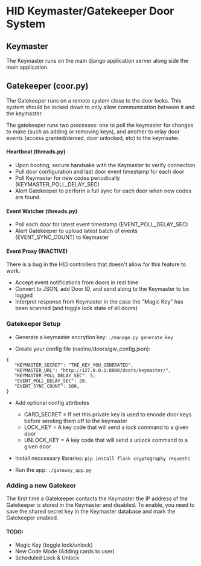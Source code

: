 # HID Keymaster/Gatekeeper Door System

## Keymaster

The Keymaster runs on the main django application server along side the main application. 

## Gatekeeper (coor.py)

The Gatekeeper runs on a remote system close to the door locks.  This system should be locked down to only allow communication between it and the keymaster.

The gatekeeper runs two processes: one to poll the keymaster for changes to make (such as adding or removing keys), and another to relay door events (access granted/denied, door unlocked, etc) to the keymaster.

#### Heartbeat (threads.py)
 * Upon booting, secure handsake with the Keymaster to verify connection
 * Pull door configuration and last door event timestamp for each door
 * Poll Keymaster for new codes periodically (KEYMASTER_POLL_DELAY_SEC)
 * Alert Gatekeeper to perform a full sync for each door when new codes are found.

#### Event Watcher (threads.py)
 * Poll each door for latest event timestamp (EVENT_POLL_DELAY_SEC)
 * Alert Gatekeeper to upload latest batch of events (EVENT_SYNC_COUNT) to Keymaster

#### Event Proxy (INACTIVE)
There is a bug in the HID controllers that doesn't allow for this feature to work.

 * Accept event notifications from doors in real time
 * Convert to JSON, add Door ID, and send along to the Keymaster to be logged
 * Interpret response from Keymaster in the case the "Magic Key" has been scanned (and toggle lock state of all doors)
 

### Gatekeeper Setup

* Generate a keymaster encrytion key:
`./manage.py generate_key`

* Create your config file (nadine/doors/gw_config.json):

````
{
   "KEYMASTER_SECRET": "THE_KEY_YOU_GENERATED",
   "KEYMASTER_URL": "http://127.0.0.1:8000/doors/keymaster/",
   "KEYMASTER_POLL_DELAY_SEC": 5,
   "EVENT_POLL_DELAY_SEC": 20,
   "EVENT_SYNC_COUNT": 100,
}
````

* Add optional config attributes
  * CARD_SECRET = If set this private key is used to encode door keys before sending them off to the keymaster
  * LOCK_KEY = A key code that will send a lock command to a given door
  * UNLOCK_KEY = A key code that will send a unlock command to a given door

* Install neccessary libraries:
`pip install flask cryptography requests`

* Run the app:
`./gateway_app.py`

### Adding a new Gatekeer

The first time a Gatekeeper contacts the Keymaster the IP address of the Gatekeeper is stored in the Keymaster and disabled.  To enable, you need to save the shared secret key in the Keymaster database and mark the Gatekeeper enabled.

#### TODO: 

 * Magic Key (toggle lock/unlock)
 * New Code Mode (Adding cards to user)
 * Scheduled Lock & Unlock
